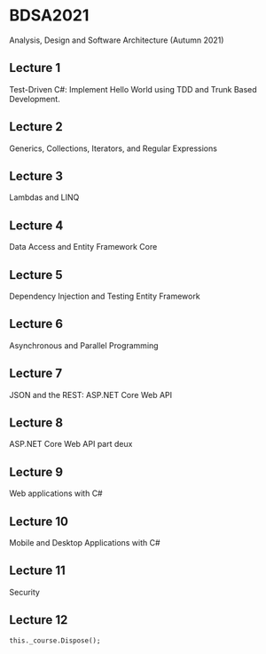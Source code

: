 # BDSA2021

Analysis, Design and Software Architecture (Autumn 2021)

## Lecture 1

Test-Driven C#: Implement Hello World using TDD and Trunk Based Development.

## Lecture 2

Generics, Collections, Iterators, and Regular Expressions

## Lecture 3

Lambdas and LINQ

## Lecture 4

Data Access and Entity Framework Core

## Lecture 5

Dependency Injection and Testing Entity Framework

## Lecture 6

Asynchronous and Parallel Programming

## Lecture 7

JSON and the REST: ASP.NET Core Web API

## Lecture 8

ASP.NET Core Web API part deux

## Lecture 9

Web applications with C#

## Lecture 10

Mobile and Desktop Applications with C#

## Lecture 11

Security

## Lecture 12

`this._course.Dispose();`
